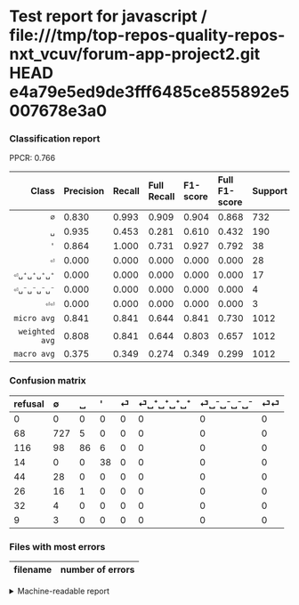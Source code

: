 # Test report for javascript / file:///tmp/top-repos-quality-repos-nxt_vcuv/forum-app-project2.git HEAD e4a79e5ed9de3fff6485ce855892e5007678e3a0

### Classification report

PPCR: 0.766

| Class | Precision | Recall | Full Recall | F1-score | Full F1-score | Support | Full Support | PPCR |
|------:|:----------|:-------|:------------|:---------|:---------|:--------|:-------------|:-----|
| `∅` | 0.830| 0.993| 0.909| 0.904| 0.868| 732| 800| 0.915 |
| `␣` | 0.935| 0.453| 0.281| 0.610| 0.432| 190| 306| 0.621 |
| `'` | 0.864| 1.000| 0.731| 0.927| 0.792| 38| 52| 0.731 |
| `⏎` | 0.000| 0.000| 0.000| 0.000| 0.000| 28| 72| 0.389 |
| `⏎␣⁺␣⁺␣⁺␣⁺` | 0.000| 0.000| 0.000| 0.000| 0.000| 17| 43| 0.395 |
| `⏎␣⁻␣⁻␣⁻␣⁻` | 0.000| 0.000| 0.000| 0.000| 0.000| 4| 36| 0.111 |
| `⏎⏎` | 0.000| 0.000| 0.000| 0.000| 0.000| 3| 12| 0.250 |
| `micro avg` | 0.841| 0.841| 0.644| 0.841| 0.730| 1012| 1321| 0.766 |
| `weighted avg` | 0.808| 0.841| 0.644| 0.803| 0.657| 1012| 1321| 0.766 |
| `macro avg` | 0.375| 0.349| 0.274| 0.349| 0.299| 1012| 1321| 0.766 |

### Confusion matrix

|refusal|  ∅| ␣| '| ⏎| ⏎␣⁺␣⁺␣⁺␣⁺| ⏎␣⁻␣⁻␣⁻␣⁻| ⏎⏎| 
|:---|:---|:---|:---|:---|:---|:---|:---|
|0 |0 |0 |0 |0 |0 |0 |0 |
|68 |727 |5 |0 |0 |0 |0 |0 |
|116 |98 |86 |6 |0 |0 |0 |0 |
|14 |0 |0 |38 |0 |0 |0 |0 |
|44 |28 |0 |0 |0 |0 |0 |0 |
|26 |16 |1 |0 |0 |0 |0 |0 |
|32 |4 |0 |0 |0 |0 |0 |0 |
|9 |3 |0 |0 |0 |0 |0 |0 |

### Files with most errors

| filename | number of errors|
|:----:|:-----|

<details>
    <summary>Machine-readable report</summary>
```json
{
  "cl_report": {"\u0027": {"f1-score": 0.9268292682926829, "precision": 0.8636363636363636, "recall": 1.0, "support": 38}, "macro avg": {"f1-score": 0.3487124574326086, "precision": 0.3754753783044432, "recall": 0.34940013969349604, "support": 1012}, "micro avg": {"f1-score": 0.8409090909090909, "precision": 0.8409090909090909, "recall": 0.8409090909090909, "support": 1012}, "weighted avg": {"f1-score": 0.8033612247093643, "precision": 0.8082213716949479, "recall": 0.8409090909090909, "support": 1012}, "\u2205": {"f1-score": 0.904228855721393, "precision": 0.8299086757990868, "recall": 0.9931693989071039, "support": 732}, "\u23ce": {"f1-score": 0.0, "precision": 0.0, "recall": 0.0, "support": 28}, "\u23ce\u23ce": {"f1-score": 0.0, "precision": 0.0, "recall": 0.0, "support": 3}, "\u23ce\u2423\u207a\u2423\u207a\u2423\u207a\u2423\u207a": {"f1-score": 0.0, "precision": 0.0, "recall": 0.0, "support": 17}, "\u23ce\u2423\u207b\u2423\u207b\u2423\u207b\u2423\u207b": {"f1-score": 0.0, "precision": 0.0, "recall": 0.0, "support": 4}, "\u2423": {"f1-score": 0.6099290780141844, "precision": 0.9347826086956522, "recall": 0.45263157894736844, "support": 190}},
  "cl_report_full": {"\u0027": {"f1-score": 0.7916666666666666, "precision": 0.8636363636363636, "recall": 0.7307692307692307, "support": 52}, "macro avg": {"f1-score": 0.2987670338280789, "precision": 0.3754753783044432, "recall": 0.27436642605760253, "support": 1321}, "micro avg": {"f1-score": 0.7295327903986285, "precision": 0.8409090909090909, "recall": 0.6442089326267979, "support": 1321}, "weighted avg": {"f1-score": 0.6566550231526461, "precision": 0.753126048303732, "recall": 0.6442089326267979, "support": 1321}, "\u2205": {"f1-score": 0.8675417661097852, "precision": 0.8299086757990868, "recall": 0.90875, "support": 800}, "\u23ce": {"f1-score": 0.0, "precision": 0.0, "recall": 0.0, "support": 72}, "\u23ce\u23ce": {"f1-score": 0.0, "precision": 0.0, "recall": 0.0, "support": 12}, "\u23ce\u2423\u207a\u2423\u207a\u2423\u207a\u2423\u207a": {"f1-score": 0.0, "precision": 0.0, "recall": 0.0, "support": 43}, "\u23ce\u2423\u207b\u2423\u207b\u2423\u207b\u2423\u207b": {"f1-score": 0.0, "precision": 0.0, "recall": 0.0, "support": 36}, "\u2423": {"f1-score": 0.43216080402010054, "precision": 0.9347826086956522, "recall": 0.28104575163398693, "support": 306}},
  "ppcr": 0.7660862982588947
}
```
</details>
